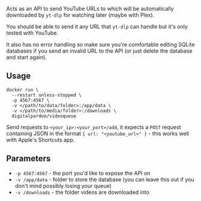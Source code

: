Acts as an API to send YouTube URLs to which will be automatically downloaded by `yt-dlp` for watching later (maybe with Plex).

You should be able to send it any URL that `yt-dlp` can handle but it's only tested with YouTube.

It also has no error handling so make sure you're comfortable editing SQLite databases if you send an invalid URL to the API (or just delete the database and start again). 

## Usage

```
docker run \
  --restart unless-stopped \
  -p 4567:4567 \
  -v </path/to/data/folder>:/app/data \
  -v </path/to/media/folder>:/downloads \
  digitalpardoe/videoqueue
```

Send requests to `<your_ip>:<your_port>/add`, it expects a `POST` request containing JSON in the format `{ url: "<youtube_url>" }` - this works well with Apple's Shortcuts app.

## Parameters

* `-p 4567:4567` - the port you'd like to expose the API on
* `-v /app/data` - folder to store the database (you can leave this out if you don't mind possibly losing your queue)
* `-v /downloads` - the folder videos are downloaded into
